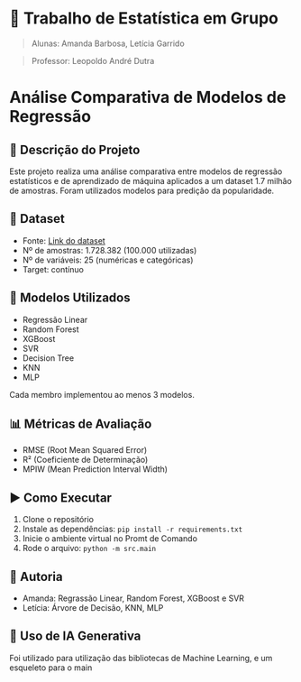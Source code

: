 # 🧮 Trabalho de Estatística em Grupo 

> Alunas: Amanda Barbosa, Letícia Garrido

> Professor: Leopoldo André Dutra 

# Análise Comparativa de Modelos de Regressão

## 📌 Descrição do Projeto
Este projeto realiza uma análise comparativa entre modelos de regressão estatísticos e de aprendizado de máquina aplicados a um dataset 1.7 milhão de amostras. Foram utilizados modelos para predição da popularidade.

## 📂 Dataset
- Fonte: [Link do dataset](https://drive.google.com/file/d/1Cg4GNIvuvjtH4ZJSEAY5Mc5z7THT2CRQ/view?usp=drive_link)
- Nº de amostras: 1.728.382 (100.000 utilizadas)
- Nº de variáveis: 25 (numéricas e categóricas)
- Target: contínuo 

## 🧠 Modelos Utilizados
- Regressão Linear
- Random Forest
- XGBoost
- SVR
- Decision Tree
- KNN
- MLP

Cada membro implementou ao menos 3 modelos.

## 📊 Métricas de Avaliação
- RMSE (Root Mean Squared Error)
- R² (Coeficiente de Determinação)
- MPIW (Mean Prediction Interval Width)

## ▶️ Como Executar
1. Clone o repositório
2. Instale as dependências: `pip install -r requirements.txt`
3. Inicie o ambiente virtual no Promt de Comando
4. Rode o arquivo: `python -m src.main`

## 👥 Autoria
- Amanda: Regrassão Linear, Random Forest, XGBoost e SVR
- Letícia: Árvore de Decisão, KNN, MLP

## 💬 Uso de IA Generativa
Foi utilizado para utilização das bibliotecas de Machine Learning, e um esqueleto para o main


